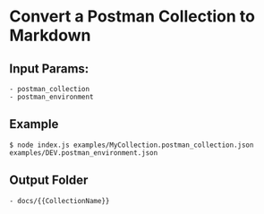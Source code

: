 # Convert a Postman Collection to Markdown

## Input Params:
    - postman_collection
    - postman_environment

## Example

```shell
$ node index.js examples/MyCollection.postman_collection.json examples/DEV.postman_environment.json
```

## Output Folder
    - docs/{{CollectionName}}